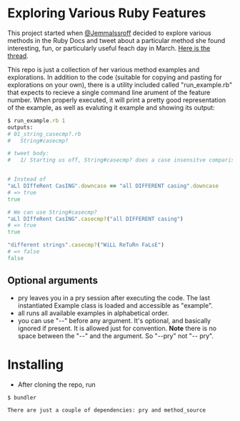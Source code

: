 # Exploring Various Ruby Features
This project started when [@JemmaIssroff](https://twitter.com/JemmaIssroff?s=20) decided to explore various methods in the Ruby Docs and tweet about a particular method she found interesting, fun, or particularly useful feach day in March. [Here is the thread](https://twitter.com/JemmaIssroff/status/1366398992356167684).

This repo is just a collection of her various method examples and explorations. In addition to the code (suitable for copying and pasting for explorations on your own), there is a utility included called "run_example.rb" that expects to recieve a single command line arument of the feature number. When properly executed, it will print a pretty good representation of the example, as well as evaluting it example and showing its output:
```ruby
$ run_example.rb 1
outputs:
# 01_string_casecmp?.rb
#	String#casecmp?

# tweet body:
#	1/ Starting us off, String#casecmp? does a case insensitve comparison of Strings


# Instead of
"aLl DIffeRent CasING".downcase == "all DIFFERENT casing".downcase
# => true
true

# We can use String#casecmp?
"aLl DIffeRent CasING".casecmp?("all DIFFERENT casing")
# => true
true

"different strings".casecmp?("WiLL ReTuRn FaLsE")
# => false
false
```
## Optional arguments
* pry leaves you in a pry session after executing the code. The last instantiated Example class is loaded and accessible as "example".
* all runs all available examples in alphabetical order.
* you can use "--" before any argument. It's optional, and basically ignored if present. It is allowed just for convention. __Note__ there is no space between the "--" and the argument. So "--pry" not "-- pry".
# Installing
 * After cloning the repo, run
```ruby
$ bundler
```
    There are just a couple of dependencies: pry and method_source
